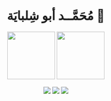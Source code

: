 <h1 align="center">
  <b> مُحَمَّــد أبو شِلبايَة 👋</b>
</h1>


<!-- 
<h1 align="center">
  <b>Github Statistics</b>
</h1>
 -->
<p align="center">
  <picture height="108em">
    <source 
      srcset="https://github-readme-stats.vercel.app/api?username=mabushelbaia&show_icons=true&include_all_commits=true&bg_color=00000000&theme=dark&hide_border=true&cache_seconds=12412"
      media="(prefers-color-scheme: dark)"
      height=108em
    />
    <source
      srcset="https://github-readme-stats.vercel.app/api?username=mabushelbaia&show_icons=true&include_all_commits=true&bg_color=00000000&theme=light&hide_border=true&cache_seconds=12412"
      media="(prefers-color-scheme: light), (prefers-color-scheme: no-preference)"
      height=108em
    />
    <img src="https://github-readme-stats.vercel.app/api?username=mabushelbaia&show_icons=true" />
  </picture>
    <picture height="108em">
    <source 
      srcset="https://github-readme-stats.vercel.app/api/top-langs/?username=mabushelbaia&layout=compact&theme=vue&langs_count=10&bg_color=00000000&hide_border=true&cache_seconds=7211222&exclude_repo=TM4C123G"
      media="(prefers-color-scheme: dark)"
    />
    <source
      srcset="https://github-readme-stats.vercel.app/api/top-langs/?username=mabushelbaia&layout=compact&langs_count=10&theme=light&bg_color=00000000&hide_border=true&cache_seconds=7211222&exclude_repo=TM4C123G"
      media="(prefers-color-scheme: light), (prefers-color-scheme: no-preference)"
    />
    <img height="108em", src="https://github-readme-stats.vercel.app/api/top-langs/?username=mabushelbaia&layout=compact&langs_count=10&exclude_repo=TM4C123G" />
  </picture>
</p>
<div id="badges" align="center">
    <img src="https://img.shields.io/github/followers/mabushelbaia?logo=github"/>
    <img src="https://img.shields.io/github/stars/mabushelbaia"/>
    <img src="https://komarev.com/ghpvc/?username=mabushelbaia">
</div>
